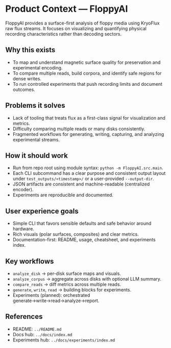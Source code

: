# Product Context — FloppyAI

FloppyAI provides a surface-first analysis of floppy media using KryoFlux raw flux streams. It focuses on visualizing and quantifying physical recording characteristics rather than decoding sectors.

## Why this exists
- To map and understand magnetic surface quality for preservation and experimental encoding.
- To compare multiple reads, build corpora, and identify safe regions for dense writes.
- To run controlled experiments that push recording limits and document outcomes.

## Problems it solves
- Lack of tooling that treats flux as a first-class signal for visualization and metrics.
- Difficulty comparing multiple reads or many disks consistently.
- Fragmented workflows for generating, writing, capturing, and analyzing experimental streams.

## How it should work
- Run from repo root using module syntax: `python -m FloppyAI.src.main`.
- Each CLI subcommand has a clear purpose and consistent output layout under `test_outputs/<timestamp>/` or a user-provided `--output-dir`.
- JSON artifacts are consistent and machine-readable (centralized encoder).
- Experiments are reproducible and documented.

## User experience goals
- Simple CLI that favors sensible defaults and safe behavior around hardware.
- Rich visuals (polar surfaces, composites) and clear metrics.
- Documentation-first: README, usage, cheatsheet, and experiments index.

## Key workflows
- `analyze_disk` → per-disk surface maps and visuals.
- `analyze_corpus` → aggregate across disks with optional LLM summary.
- `compare_reads` → diff metrics across multiple reads.
- `generate`, `write`, `read` → building blocks for experiments.
- Experiments (planned): orchestrated generate→write→read→analyze→report.

## References
- README: `../README.md`
- Docs hub: `../docs/index.md`
- Experiments hub: `../docs/experiments/index.md`
